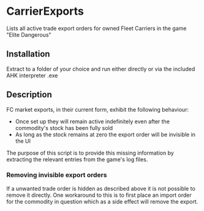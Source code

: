 # CarrierExports
Lists all active trade export orders for owned Fleet Carriers in the game "Elite Dangerous"

## Installation
Extract to a folder of your choice and run either directly or via the included AHK interpreter .exe

## Description
FC market exports, in their current form, exhibit the following behaviour:
- Once set up they will remain active indefinitely even after the commodity's stock has been fully sold
- As long as the stock remains at zero the export order will be invisible in the UI

The purpose of this script is to provide this missing information by extracting the relevant entries from the game's log files.

### Removing invisible export orders
If a unwanted trade order is hidden as described above it is not possible to remove it directly. One workaround to this is to first place an import order for the commodity in question which as a side effect will remove the export.
